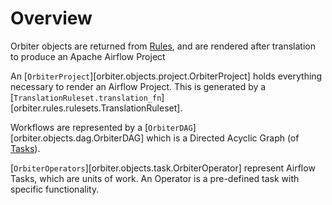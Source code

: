 # Overview

Orbiter objects are returned from [Rules](../Rules_and_Rulesets), and
are rendered after translation to produce an Apache Airflow Project

An [`OrbiterProject`][orbiter.objects.project.OrbiterProject] holds everything necessary to render an Airflow Project.
This is generated by a [`TranslationRuleset.translation_fn`][orbiter.rules.rulesets.TranslationRuleset].

Workflows are represented by a
[`OrbiterDAG`][orbiter.objects.dag.OrbiterDAG]
which is a Directed Acyclic Graph (of [Tasks](./tasks)).

[`OrbiterOperators`][orbiter.objects.task.OrbiterOperator] represent Airflow Tasks, which
are units of work. An Operator is a pre-defined task with specific functionality.
